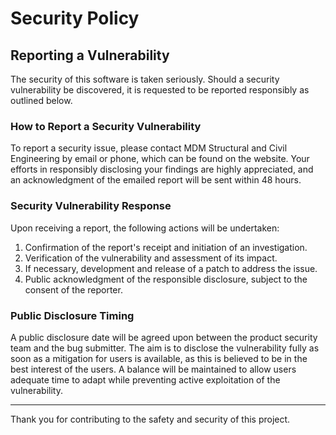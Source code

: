 # Security Policy

## Reporting a Vulnerability

The security of this software is taken seriously. Should a security vulnerability be discovered, it is requested to be reported responsibly as outlined below.

### How to Report a Security Vulnerability

To report a security issue, please contact MDM Structural and Civil Engineering by email or phone, which can be found on the website. Your efforts in responsibly disclosing your findings are highly appreciated, and an acknowledgment of the emailed report will be sent within 48 hours.

### Security Vulnerability Response

Upon receiving a report, the following actions will be undertaken:

1. Confirmation of the report's receipt and initiation of an investigation.
2. Verification of the vulnerability and assessment of its impact.
3. If necessary, development and release of a patch to address the issue.
4. Public acknowledgment of the responsible disclosure, subject to the consent of the reporter.

### Public Disclosure Timing

A public disclosure date will be agreed upon between the product security team and the bug submitter. The aim is to disclose the vulnerability fully as soon as a mitigation for users is available, as this is believed to be in the best interest of the users. A balance will be maintained to allow users adequate time to adapt while preventing active exploitation of the vulnerability.

---

Thank you for contributing to the safety and security of this project.
